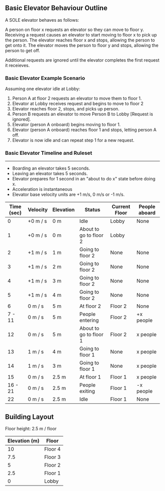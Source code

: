 ## Basic Elevator Behaviour Outline

A SOLE elevator behaves as follows:

A person on floor x requests an elevator so they can move to floor y. 
Receiving a request causes an elevator to start moving to floor x to pick up the person.
The elevator reaches floor x and stops, allowing the person to get onto it.
The elevator moves the person to floor y and stops, allowing the person to get off.

Additional requests are ignored until the elevator completes the first request it receieves. 

### Basic Elevator Example Scenario

Assuming one elevator idle at Lobby:

1) Person A at floor 2 requests an elevator to move them to floor 1.
2) Elevator at Lobby receives request and begins to move to floor 2
3) Elevator reaches floor 2, stops, and picks up person.
4) Person B requests an elevator to move Person B to Lobby [Request is ignored].
5) Elevator (person A onboard) begins moving to floor 1.
6) Elevator (person A onboard) reaches floor 1 and stops, letting person A off.
7) Elevator is now idle and can repeat step 1 for a new request.


### Basic Elevator Timeline and Ruleset 
-------------------
* Boarding an elevator takes 5 seconds.
* Leaving an elevator takes 5 seconds.
* Elevator prepares for 1 second in an "about to do x" state before doing x.
* Acceleration is instantaneous
* Elevator base velocity units are +1 m/s, 0 m/s or -1 m/s.

Time (sec)   | Velocity	 | Elevation | Status                  | Current Floor | People aboard
------------ | --------  | --------- | --------------------    | ------------- | -------------
0            |  +0 m / s |  0 m      | Idle                    |  Lobby        |  None
1	     |  +0 m / s |  0 m      | About to go to floor 2  |  Lobby        |
2            |  +1 m / s |  1 m      | Going to floor 2        |  None         |  None
3            |  +1 m / s |  2 m      | Going to floor 2	       |  None         |  None
4            |  +1 m / s |  3 m      | Going to floor 2        |  None         |  None
5            |  +1 m / s |  4 m      | Going to floor 2        |  None         |  None
6            |  0 m / s  |  5 m      | At floor 2              |  Floor 2      |  None
7 - 11       |  0 m / s  |  5 m      | People entering         |  Floor 2      | +x people
12           |  0 m / s  |  5 m      | About to go to floor 1  |  Floor 2      |  x people
13           |  1 m / s  |  4 m      | Going to floor 1        |  None         |  x people
14           |  1 m / s  |  3 m      | Going to floor 1        |  None         |  x people
15           |  0 m / s  |  2.5 m    | At floor 1              |  Floor 1      |  x people
16 - 21      |  0 m / s  |  2.5 m    | People exiting          |  Floor 1      | -x people
22           |  0 m / s  |  2.5 m    | Idle	               |  Floor 1      |  None


## Building Layout

Floor height: 2.5 m / floor

Elevation (m)	|	Floor		|	
---------------	|	-------		|
10		|	Floor 4		|
7.5		|	Floor 3 	|	
5		|	Floor 2 	|
2.5		|	Floor 1		|
0		|	Lobby		|

